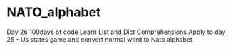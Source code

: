 # NATO_alphabet
Day 26 100days of code 
Learn List and Dict Comprehensions 
Apply to day 25 - Us states game and convert normal word to Nato alphabet
